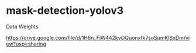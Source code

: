 # mask-detection-yolov3
Data
Weights

https://drive.google.com/file/d/1H6n_FjW442kyOQuonxfk7soSumKlSxDm/view?usp=sharing
